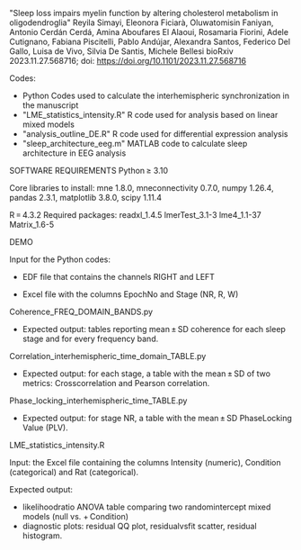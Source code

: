 
"Sleep loss impairs myelin function by altering cholesterol metabolism in oligodendroglia"
Reyila Simayi, Eleonora Ficiarà, Oluwatomisin Faniyan, Antonio Cerdán Cerdá, Amina Aboufares El Alaoui, Rosamaria Fiorini, Adele Cutignano, Fabiana Piscitelli, Pablo Andújar, Alexandra Santos, Federico Del Gallo, Luisa de Vivo, Silvia De Santis, Michele Bellesi
bioRxiv 2023.11.27.568716; doi: https://doi.org/10.1101/2023.11.27.568716

Codes:
- Python Codes used to calculate the interhemispheric synchronization in the manuscript
- "LME_statistics_intensity.R" R code used for analysis based on linear mixed models 
- "analysis_outline_DE.R" R code used for differential expression analysis 
- "sleep_architecture_eeg.m" MATLAB code to calculate sleep architecture in EEG analysis 

SOFTWARE REQUIREMENTS
Python ≥ 3.10

Core libraries to install: mne 1.8.0, mneconnectivity 0.7.0, numpy 1.26.4, pandas 2.3.1,
matplotlib 3.8.0, scipy 1.11.4

R = 4.3.2
Required packages:
readxl_1.4.5 lmerTest_3.1-3 lme4_1.1-37 Matrix_1.6-5

DEMO

Input for the Python codes:

- EDF file that contains the channels RIGHT and LEFT

- Excel file with the columns EpochNo and Stage (NR, R, W)

Coherence_FREQ_DOMAIN_BANDS.py

- Expected output: tables reporting mean ± SD coherence for each sleep stage and for
every frequency band.

Correlation_interhemispheric_time_domain_TABLE.py

- Expected output: for each stage, a table with the mean ± SD of two metrics:
Crosscorrelation and Pearson correlation.

Phase_locking_interhemispheric_time_TABLE.py
 
- Expected output: for stage NR, a table with the mean ± SD PhaseLocking Value
(PLV).

LME_statistics_intensity.R

 Input: the Excel file containing the columns Intensity (numeric), Condition
(categorical) and Rat (categorical).

Expected output:
- likelihoodratio ANOVA table comparing two randomintercept mixed
models (null vs. + Condition)
- diagnostic plots: residual QQ plot, residualvsfit scatter, residual
histogram.
